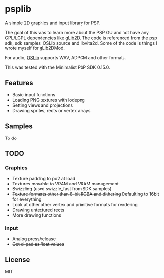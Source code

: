 # psplib

A simple 2D graphics and input library for PSP.

The goal of this was to learn more about the PSP GU and not have any GPL/LGPL dependencies like gLib2D.
The code is referenced from the psp sdk, sdk samples, OSLib source and libvita2d.
Some of the code is things I wrote myself for gLib2DMod.

For audio, [OSLib](https://github.com/hexundev/oslibaudio) supports WAV, ADPCM and other formats.

This was tested with the Minimalist PSP SDK 0.15.0.

## Features
- Basic input functions
- Loading PNG textures with lodepng
- Setting views and projections
- Drawing sprites, rects or vertex arrays

## Samples
To do

## TODO
### Graphics
- Texture padding to po2 at load
- Textures movable to VRAM and VRAM management
- ~~Swizzling~~ (used swizzle_fast from SDK samples)
- ~~Texture formarts other than 8-bit RGBA and dithering~~ Defaulting to 16bit for everything
- Look at other other vertex and primitive formats for rendering
- Drawing untextured rects
- More drawing functions

### Input
- Analog press/release 
- ~~Get d-pad as float values~~

## License
MIT
